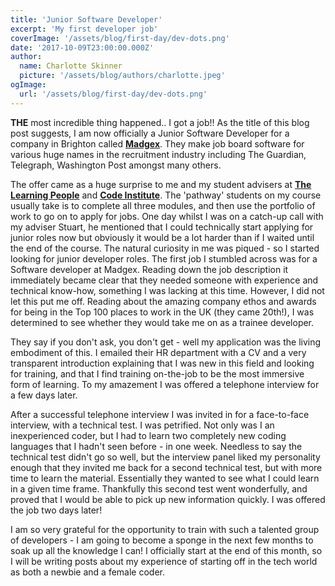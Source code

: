 ```yaml
---
title: 'Junior Software Developer'
excerpt: 'My first developer job'
coverImage: '/assets/blog/first-day/dev-dots.png'
date: '2017-10-09T23:00:00.000Z'
author:
  name: Charlotte Skinner
  picture: '/assets/blog/authors/charlotte.jpeg'
ogImage:
  url: '/assets/blog/first-day/dev-dots.png'
---
```


**THE** most incredible thing happened.. I got a job!! As the title of this blog post suggests, I am now officially a Junior Software Developer for a company in Brighton called **[Madgex](https://madgex.com/)**. They make job board software for various huge names in the recruitment industry including The Guardian, Telegraph, Washington Post amongst many others.

The offer came as a huge surprise to me and my student advisers at **[The Learning People](http://www.learningpeople.co.uk)** and **[Code Institute](https://www.codeinstitute.net)**. The 'pathway' students on my course usually take is to complete all three modules, and then use the portfolio of work to go on to apply for jobs. One day whilst I was on a catch-up call with my adviser Stuart, he mentioned that I could technically start applying for junior roles now but obviously it would be a lot harder than if I waited until the end of the course. The natural curiosity in me was piqued - so I started looking for junior developer roles. The first job I stumbled across was for a Software developer at Madgex. Reading down the job description it immediately became clear that they needed someone with experience and technical know-how, something I was lacking at this time. However, I did not let this put me off. Reading about the amazing company ethos and awards for being in the Top 100 places to work in the UK (they came 20th!), I was determined to see whether they would take me on as a trainee developer.

They say if you don't ask, you don't get - well my application was the living embodiment of this. I emailed their HR department with a CV and a very transparent introduction explaining that I was new in this field and looking for training, and that I find training on-the-job to be the most immersive form of learning. To my amazement I was offered a telephone interview for a few days later.

After a successful telephone interview I was invited in for a face-to-face interview, with a technical test. I was petrified. Not only was I an inexperienced coder, but I had to learn two completely new coding languages that I hadn't seen before - in one week. Needless to say the technical test didn't go so well, but the interview panel liked my personality enough that they invited me back for a second technical test, but with more time to learn the material. Essentially they wanted to see what I could learn in a given time frame. Thankfully this second test went wonderfully, and proved that I would be able to pick up new information quickly. I was offered the job two days later!

I am so very grateful for the opportunity to train with such a talented group of developers - I am going to become a sponge in the next few months to soak up all the knowledge I can! I officially start at the end of this month, so I will be writing posts about my experience of starting off in the tech world as both a newbie and a female coder.
